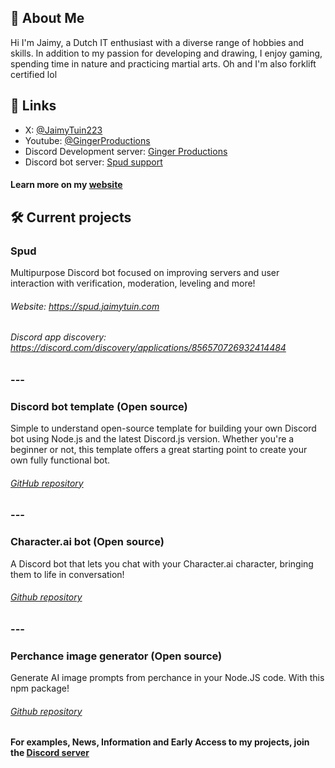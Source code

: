 
## 🚀 About Me
Hi I'm Jaimy, a Dutch IT enthusiast with a diverse range of hobbies and skills. In addition to my passion for developing and drawing, I enjoy gaming, spending time in nature and practicing martial arts. Oh and I'm also forklift certified lol


## 🔗 Links
- X: [@JaimyTuin223](https://twitter.com/jaimytuin223)
- Youtube: [@GingerProductions](https://youtube.com/@GingerProductions)
- Discord Development server: [Ginger Productions](https://discord.gg/XeqteUmBen)
- Discord bot server: [Spud support](https://discord.gg/D8ZcY8SJdy) 
#### Learn more on my [website](https://jaimytuin.com/)

## 🛠 Current projects
### Spud
Multipurpose Discord bot focused on improving servers and user interaction with verification, moderation, leveling and more!
###### Website: https://spud.jaimytuin.com
###### Discord app discovery: https://discord.com/discovery/applications/856570726932414484

### ---

### Discord bot template (Open source)
Simple to understand open-source template for building your own Discord bot using Node.js and the latest Discord.js version.
Whether you're a beginner or not, this template offers a great starting point to create your own fully functional bot.
###### [GitHub repository](https://github.com/JaimyTuin223/discord.js-bot-template)

### ---

### Character.ai bot (Open source)
A Discord bot that lets you chat with your Character.ai character, bringing them to life in conversation! 
###### [Github repository](https://github.com/JaimyTuin223/character.ai-bot)

### ---

### Perchance image generator (Open source)
Generate AI image prompts from perchance in your Node.JS code. With this npm package!
###### [Github repository](https://github.com/JaimyTuin223/perchance-image-generator)


#### For examples, News, Information and Early Access to my projects, join the [Discord server](https://discord.gg/XeqteUmBen)
